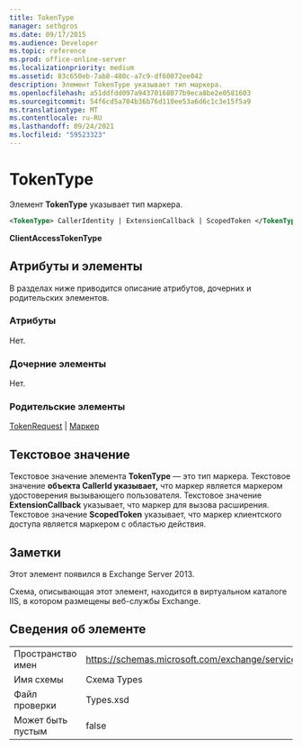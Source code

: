 ```yaml
---
title: TokenType
manager: sethgros
ms.date: 09/17/2015
ms.audience: Developer
ms.topic: reference
ms.prod: office-online-server
ms.localizationpriority: medium
ms.assetid: 83c650eb-7ab8-480c-a7c9-df60072ee042
description: Элемент TokenType указывает тип маркера.
ms.openlocfilehash: a51ddfdd097a94370168077b9eca8be2e0581603
ms.sourcegitcommit: 54f6cd5a704b36b76d110ee53a6d6c1c3e15f5a9
ms.translationtype: MT
ms.contentlocale: ru-RU
ms.lasthandoff: 09/24/2021
ms.locfileid: "59523323"
---
```

# <a name="tokentype"></a>TokenType

Элемент **TokenType** указывает тип маркера. 
  
```XML
<TokenType> CallerIdentity | ExtensionCallback | ScopedToken </TokenType>
```

 **ClientAccessTokenType**
## <a name="attributes-and-elements"></a>Атрибуты и элементы

В разделах ниже приводится описание атрибутов, дочерних и родительских элементов.
  
### <a name="attributes"></a>Атрибуты

Нет.
  
### <a name="child-elements"></a>Дочерние элементы

Нет.
  
### <a name="parent-elements"></a>Родительские элементы

[TokenRequest](tokenrequest.md)  |  [Маркер](token.md)
  
## <a name="text-value"></a>Текстовое значение

Текстовое значение элемента **TokenType** — это тип маркера. Текстовое значение **объекта CallerId указывает,** что маркер является маркером удостоверения вызывающего пользователя. Текстовое значение **ExtensionCallback** указывает, что маркер для вызова расширения. Текстовое значение **ScopedToken** указывает, что маркер клиентского доступа является маркером с областью действия. 
  
## <a name="remarks"></a>Заметки

Этот элемент появился в Exchange Server 2013.
  
Схема, описывающая этот элемент, находится в виртуальном каталоге IIS, в котором размещены веб-службы Exchange.
  
## <a name="element-information"></a>Сведения об элементе

|||
|:-----|:-----|
|Пространство имен  <br/> |https://schemas.microsoft.com/exchange/services/2006/types  <br/> |
|Имя схемы  <br/> |Схема Types  <br/> |
|Файл проверки  <br/> |Types.xsd  <br/> |
|Может быть пустым  <br/> |false  <br/> |
   

